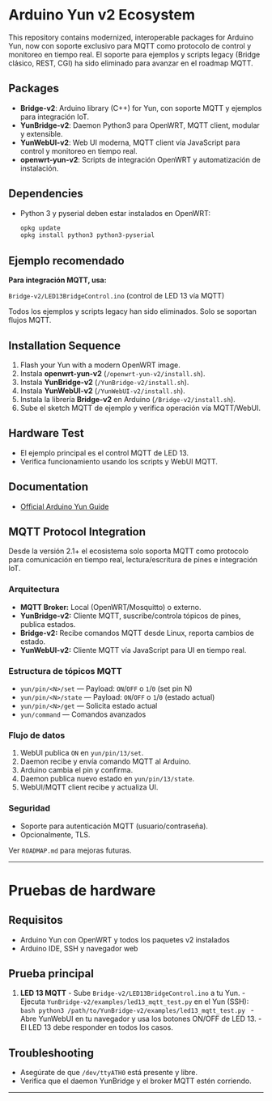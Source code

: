 # Arduino Yun v2 Ecosystem

This repository contains modernized, interoperable packages for Arduino Yun, now con soporte exclusivo para MQTT como protocolo de control y monitoreo en tiempo real. El soporte para ejemplos y scripts legacy (Bridge clásico, REST, CGI) ha sido eliminado para avanzar en el roadmap MQTT.

## Packages
- **Bridge-v2**: Arduino library (C++) for Yun, con soporte MQTT y ejemplos para integración IoT.
- **YunBridge-v2**: Daemon Python3 para OpenWRT, MQTT client, modular y extensible.
- **YunWebUI-v2**: Web UI moderna, MQTT client vía JavaScript para control y monitoreo en tiempo real.
- **openwrt-yun-v2**: Scripts de integración OpenWRT y automatización de instalación.


## Dependencies
- Python 3 y pyserial deben estar instalados en OpenWRT:
	```sh
	opkg update
	opkg install python3 python3-pyserial
	```

## Ejemplo recomendado

**Para integración MQTT, usa:**

`Bridge-v2/LED13BridgeControl.ino` (control de LED 13 vía MQTT)

Todos los ejemplos y scripts legacy han sido eliminados. Solo se soportan flujos MQTT.

## Installation Sequence
1. Flash your Yun with a modern OpenWRT image.
2. Instala **openwrt-yun-v2** (`/openwrt-yun-v2/install.sh`).
3. Instala **YunBridge-v2** (`/YunBridge-v2/install.sh`).
4. Instala **YunWebUI-v2** (`/YunWebUI-v2/install.sh`).
5. Instala la librería **Bridge-v2** en Arduino (`/Bridge-v2/install.sh`).
6. Sube el sketch MQTT de ejemplo y verifica operación vía MQTT/WebUI.

## Hardware Test
- El ejemplo principal es el control MQTT de LED 13.
- Verifica funcionamiento usando los scripts y WebUI MQTT.

## Documentation
- [Official Arduino Yun Guide](https://docs.arduino.cc/retired/getting-started-guides/ArduinoYun/)


## MQTT Protocol Integration

Desde la versión 2.1+ el ecosistema solo soporta MQTT como protocolo para comunicación en tiempo real, lectura/escritura de pines e integración IoT.

### Arquitectura
- **MQTT Broker:** Local (OpenWRT/Mosquitto) o externo.
- **YunBridge-v2:** Cliente MQTT, suscribe/controla tópicos de pines, publica estados.
- **Bridge-v2:** Recibe comandos MQTT desde Linux, reporta cambios de estado.
- **YunWebUI-v2:** Cliente MQTT vía JavaScript para UI en tiempo real.

### Estructura de tópicos MQTT
- `yun/pin/<N>/set` — Payload: `ON`/`OFF` o `1`/`0` (set pin N)
- `yun/pin/<N>/state` — Payload: `ON`/`OFF` o `1`/`0` (estado actual)
- `yun/pin/<N>/get` — Solicita estado actual
- `yun/command` — Comandos avanzados

### Flujo de datos
1. WebUI publica `ON` en `yun/pin/13/set`.
2. Daemon recibe y envía comando MQTT al Arduino.
3. Arduino cambia el pin y confirma.
4. Daemon publica nuevo estado en `yun/pin/13/state`.
5. WebUI/MQTT client recibe y actualiza UI.

### Seguridad
- Soporte para autenticación MQTT (usuario/contraseña).
- Opcionalmente, TLS.

Ver `ROADMAP.md` para mejoras futuras.

---


# Pruebas de hardware

## Requisitos
- Arduino Yun con OpenWRT y todos los paquetes v2 instalados
- Arduino IDE, SSH y navegador web

## Prueba principal
1. **LED 13 MQTT**
		- Sube `Bridge-v2/LED13BridgeControl.ino` a tu Yun.
		- Ejecuta `YunBridge-v2/examples/led13_mqtt_test.py` en el Yun (SSH):
			```bash
			python3 /path/to/YunBridge-v2/examples/led13_mqtt_test.py
			```
		- Abre YunWebUI en tu navegador y usa los botones ON/OFF de LED 13.
		- El LED 13 debe responder en todos los casos.

## Troubleshooting
- Asegúrate de que `/dev/ttyATH0` está presente y libre.
- Verifica que el daemon YunBridge y el broker MQTT estén corriendo.

---
